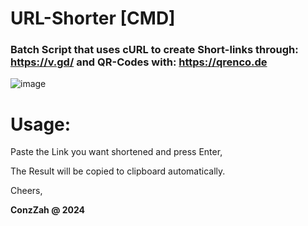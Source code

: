 # URL-Shorter [CMD]
### Batch Script that uses cURL to create Short-links through: https://v.gd/ and QR-Codes with: https://qrenco.de

![image](https://github.com/ConzZah/url-shorter_cmd/assets/69615452/7ff96c55-558f-4e10-aa39-7059b14275a8)

# Usage: 

Paste the Link you want shortened and press Enter,

The Result will be copied to clipboard automatically.

Cheers,

**ConzZah @ 2024**

